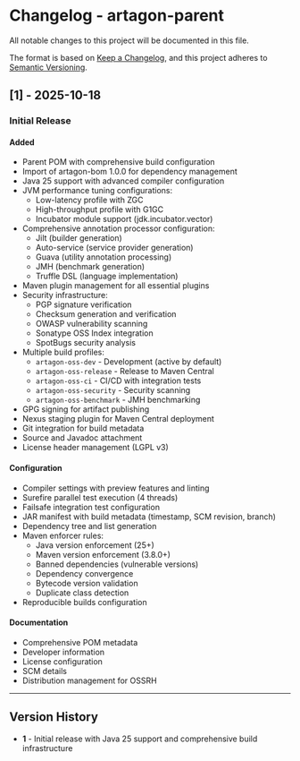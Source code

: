 # Changelog - artagon-parent

All notable changes to this project will be documented in this file.

The format is based on [Keep a Changelog](https://keepachangelog.com/en/1.0.0/),
and this project adheres to [Semantic Versioning](https://semver.org/spec/v2.0.0.html).

## [1] - 2025-10-18

### Initial Release

#### Added
- Parent POM with comprehensive build configuration
- Import of artagon-bom 1.0.0 for dependency management
- Java 25 support with advanced compiler configuration
- JVM performance tuning configurations:
  - Low-latency profile with ZGC
  - High-throughput profile with G1GC
  - Incubator module support (jdk.incubator.vector)
- Comprehensive annotation processor configuration:
  - Jilt (builder generation)
  - Auto-service (service provider generation)
  - Guava (utility annotation processing)
  - JMH (benchmark generation)
  - Truffle DSL (language implementation)
- Maven plugin management for all essential plugins
- Security infrastructure:
  - PGP signature verification
  - Checksum generation and verification
  - OWASP vulnerability scanning
  - Sonatype OSS Index integration
  - SpotBugs security analysis
- Multiple build profiles:
  - `artagon-oss-dev` - Development (active by default)
  - `artagon-oss-release` - Release to Maven Central
  - `artagon-oss-ci` - CI/CD with integration tests
  - `artagon-oss-security` - Security scanning
  - `artagon-oss-benchmark` - JMH benchmarking
- GPG signing for artifact publishing
- Nexus staging plugin for Maven Central deployment
- Git integration for build metadata
- Source and Javadoc attachment
- License header management (LGPL v3)

#### Configuration
- Compiler settings with preview features and linting
- Surefire parallel test execution (4 threads)
- Failsafe integration test configuration
- JAR manifest with build metadata (timestamp, SCM revision, branch)
- Dependency tree and list generation
- Maven enforcer rules:
  - Java version enforcement (25+)
  - Maven version enforcement (3.8.0+)
  - Banned dependencies (vulnerable versions)
  - Dependency convergence
  - Bytecode version validation
  - Duplicate class detection
- Reproducible builds configuration

#### Documentation
- Comprehensive POM metadata
- Developer information
- License configuration
- SCM details
- Distribution management for OSSRH

---

## Version History

- **1** - Initial release with Java 25 support and comprehensive build infrastructure
